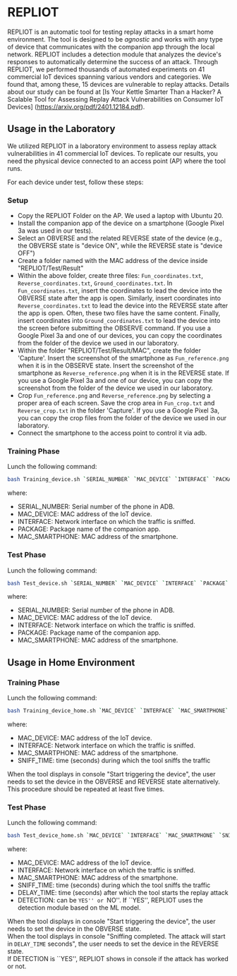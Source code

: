 # REPLIOT

REPLIOT is an automatic tool for testing replay attacks in a smart home environment. The tool is designed to be *agnostic* and works with any type of device that communicates with the companion app through the local network. REPLIOT includes a detection module that analyzes the device's responses to automatically determine the success of an attack.
Through REPLIOT, we performed thousands of automated experiments on 41 commercial IoT devices spanning various vendors and categories. We found that, among these, 15 devices are vulnerable to replay attacks. Details about our study can be found at [Is Your Kettle Smarter Than a Hacker? A Scalable Tool for Assessing Replay Attack Vulnerabilities on Consumer IoT Devices] (https://arxiv.org/pdf/2401.12184.pdf).

    

## Usage in the Laboratory

We utilized REPLIOT in a laboratory environment to assess replay attack vulnerabilities in 41 commercial IoT devices. To replicate our results, you need the physical device connected to an access point (AP) where the tool runs.

For each device under test, follow these steps:

### Setup
- Copy the REPLIOT Folder on the AP. We used a laptop with Ubuntu 20.
- Install the companion app of the device on a smartphone (Google Pixel 3a was used in our tests).
- Select an OBVERSE and the related REVERSE state of the device (e.g., the OBVERSE state is "device ON", while the REVERSE state is "device OFF")
- Create a folder named with the MAC address of the device inside "REPLIOT/Test/Result"
- Within the above folder, create three files: `Fun_coordinates.txt`, `Reverse_coordinates.txt`, `Ground_coordinates.txt`. In `Fun_coordinates.txt`, insert the coordinates to lead the device into the OBVERSE state after the app is open. Similarly, insert coordinates into `Reverse_coordinates.txt` to lead the device into the REVERSE state after the app is open. Often, these two files have the same content. Finally, insert coordinates into `Ground_coordinates.txt` to lead the device into the screen before submitting the OBSERVE command. If you use a Google Pixel 3a and one of our devices, you can copy the coordinates from the folder of the device we used in our laboratory.
- Within the folder "REPLIOT/Test/Result/MAC", create the folder 'Capture'. Insert the screenshot of the smartphone as `Fun_reference.png` when it is in the OBSERVE state. Insert the screenshot of the smartphone as `Reverse_reference.png` when it is in the REVERSE state. If you use a Google Pixel 3a and one of our device, you can copy the screenshot from the folder of the device we used in our laboratory.
- Crop `Fun_reference.png` and `Reverse_reference.png` by selecting a proper area of each screen. Save the crop area in `Fun_crop.txt` and `Reverse_crop.txt` in the folder 'Capture'. If you use a Google Pixel 3a, you can copy the crop files from the folder of the device we used in our laboratory.
- Connect the smartphone to the access point to control it via adb.

### Training Phase

Lunch the following command: 
```bash 
bash Training_device.sh `SERIAL_NUMBER` `MAC_DEVICE` `INTERFACE` `PACKAGE` `MAC_SMARTPHONE`
```
where:
  - SERIAL_NUMBER: Serial number of the phone in ADB.
  - MAC_DEVICE: MAC address of the IoT device.
  - INTERFACE: Network interface on which the traffic is sniffed.
  - PACKAGE: Package name of the companion app.
  - MAC_SMARTPHONE: MAC address of the smartphone.

### Test Phase

Lunch the following command: 
```bash 
bash Test_device.sh `SERIAL_NUMBER` `MAC_DEVICE` `INTERFACE` `PACKAGE` `MAC_SMARTPHONE`
```
where:
  - SERIAL_NUMBER: Serial number of the phone in ADB.
  - MAC_DEVICE: MAC address of the IoT device.
  - INTERFACE: Network interface on which the traffic is sniffed.
  - PACKAGE: Package name of the companion app.
  - MAC_SMARTPHONE: MAC address of the smartphone.


## Usage in Home Environment

### Training Phase

Lunch the following command: 
```bash 
bash Training_device_home.sh `MAC_DEVICE` `INTERFACE` `MAC_SMARTPHONE` `SNIFF_TIME`
```
where:
  - MAC_DEVICE: MAC address of the IoT device.
  - INTERFACE: Network interface on which the traffic is sniffed.
  - MAC_SMARTPHONE: MAC address of the smartphone.
  - SNIFF_TIME: time (seconds) during which the tool sniffs the traffic

When the tool displays in console "Start triggering the device", the user needs to set the device in the OBVERSE and REVERSE state alternatively. This procedure should be repeated at least five times.


### Test Phase

Lunch the following command: 
```bash 
bash Test_device_home.sh `MAC_DEVICE` `INTERFACE` `MAC_SMARTPHONE` `SNIFF_TIME` `DELAY_TIME`
```
where:
  - MAC_DEVICE: MAC address of the IoT device.
  - INTERFACE: Network interface on which the traffic is sniffed.
  - MAC_SMARTPHONE: MAC address of the smartphone.
  - SNIFF_TIME: time (seconds) during which the tool sniffs the traffic
  - DELAY_TIME: time (seconds) after which the tool starts the replay attack
  - DETECTION: can be ``YES'' or ``NO''. If ``YES'', REPLIOT uses the detection module based on the ML model.

    
When the tool displays in console "Start triggering the device", the user needs to set the device in the OBVERSE state. <br />
When the tool displays in console "Sniffing completed. The attack will start in `DELAY_TIME` seconds", the user needs to set the device in the REVERSE state. <br />
If DETECTION is ``YES'', REPLIOT shows in console if the attack has worked or not.

<!---[![Anteprima del mio video](https://img.youtube.com/vi/TXSQ9XJ8Rpc/0.jpg)](https://www.youtube.com/watch?v=TXSQ9XJ8Rpc)--->

